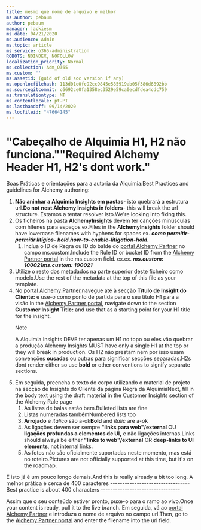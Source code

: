 ```yaml
---
title: mesmo que nome de arquivo é melhor
ms.author: pebaum
author: pebaum
manager: jackiesm
ms.date: 04/21/2020
ms.audience: Admin
ms.topic: article
ms.service: o365-administration
ROBOTS: NOINDEX, NOFOLLOW
localization_priority: Normal
ms.collection: Adm_O365
ms.custom: ''
ms.assetid: (guid of old soc version if any)
ms.openlocfilehash: 113d01e0fc92cc9845e585919ab05f386d6892bb
ms.sourcegitcommit: c6692ce0fa1358ec3529e59ca0ecdfdea4cdc759
ms.translationtype: MT
ms.contentlocale: pt-PT
ms.lasthandoff: 09/14/2020
ms.locfileid: "47664145"
---
```

# <a name="required-alchemy-header-h1-h2s-dont-work"></a><span data-ttu-id="f6d2c-102">"Cabeçalho de Alquimia H1, H2 não funciona."</span><span class="sxs-lookup"><span data-stu-id="f6d2c-102">"Required Alchemy Header H1, H2's dont work."</span></span>
<span data-ttu-id="f6d2c-103">Boas Práticas e orientações para a autoria da Alquimia:</span><span class="sxs-lookup"><span data-stu-id="f6d2c-103">Best Practices and guidelines for Alchemy authoring:</span></span>

1. <span data-ttu-id="f6d2c-104">**Não aninhar a Alquimia Insights em pastas**- isto quebrará a estrutura url.</span><span class="sxs-lookup"><span data-stu-id="f6d2c-104">**Do not nest Alchemy Insights in folders**- this will break the url structure.</span></span> <span data-ttu-id="f6d2c-105">Estamos a tentar resolver isto.</span><span class="sxs-lookup"><span data-stu-id="f6d2c-105">We're looking into fixing this.</span></span>
1. <span data-ttu-id="f6d2c-106">Os ficheiros na pasta **AlchemyInsights** devem ter canções minúsculas com hífenes para espaços ex.</span><span class="sxs-lookup"><span data-stu-id="f6d2c-106">Files in the **AlchemyInsights** folder should have lowercase filenames with hyphens for spaces ex.</span></span> <span data-ttu-id="f6d2c-107">***como permitir-permitir litígios- hold***.</span><span class="sxs-lookup"><span data-stu-id="f6d2c-107">***how-to-enable-litigation-hold***.</span></span>
    1. <span data-ttu-id="f6d2c-108">Inclua o ID de Regra ou ID do balde do [portal Alchemy Partner](https://alchemyportal.azurewebsites.net) no campo ms.custom.</span><span class="sxs-lookup"><span data-stu-id="f6d2c-108">Include the Rule ID or bucket ID from the [Alchemy Partner portal](https://alchemyportal.azurewebsites.net) in the ms.custom field.</span></span> <span data-ttu-id="f6d2c-109">ex.</span><span class="sxs-lookup"><span data-stu-id="f6d2c-109">ex.</span></span> <span data-ttu-id="f6d2c-110">***ms.custom: 100021***</span><span class="sxs-lookup"><span data-stu-id="f6d2c-110">***ms.custom: 100021***</span></span>
1. <span data-ttu-id="f6d2c-111">Utilize o resto dos metadados na parte superior deste ficheiro como modelo.</span><span class="sxs-lookup"><span data-stu-id="f6d2c-111">Use the rest of the metadata at the top of this file as your template.</span></span>
1. <span data-ttu-id="f6d2c-112">No [portal Alchemy Partner,](https://alchemyportal.azurewebsites.net)navegue até à secção **Título de Insight do Cliente:** e use-o como ponto de partida para o seu título H1 para a visão.</span><span class="sxs-lookup"><span data-stu-id="f6d2c-112">In the [Alchemy Partner portal](https://alchemyportal.azurewebsites.net), navigate down to the section **Customer Insight Title:** and use that as a starting point for your H1 title for the insight.</span></span> 
    > [!NOTE]
    > <span data-ttu-id="f6d2c-113">A Alquimia Insights DEVE ter apenas um H1 no topo ou eles vão quebrar a produção.</span><span class="sxs-lookup"><span data-stu-id="f6d2c-113">Alchemy Insights MUST have only a single H1 at the top or they will break in production.</span></span> <span data-ttu-id="f6d2c-114">Os H2 não prestam nem por isso usam convenções **ousadas** ou outras para significar secções separadas.</span><span class="sxs-lookup"><span data-stu-id="f6d2c-114">H2s dont render either so use **bold** or other conventions to signify separate sections.</span></span>
1. <span data-ttu-id="f6d2c-115">Em seguida, preencha o texto do corpo utilizando o material de projeto na secção de Insights do Cliente da página Regra da Alquimia</span><span class="sxs-lookup"><span data-stu-id="f6d2c-115">Next, fill in the body text using the draft material in the Customer Insights section of the Alchemy Rule page</span></span>
    1. <span data-ttu-id="f6d2c-116">As listas de balas estão bem.</span><span class="sxs-lookup"><span data-stu-id="f6d2c-116">Bulleted lists are fine</span></span>
    1. <span data-ttu-id="f6d2c-117">Listas numeradas também</span><span class="sxs-lookup"><span data-stu-id="f6d2c-117">Numbered lists too</span></span>
    1. <span data-ttu-id="f6d2c-118">**Arrojado** e *itálico* são a-ok</span><span class="sxs-lookup"><span data-stu-id="f6d2c-118">**Bold** and *italic* are a-ok</span></span>
    1. <span data-ttu-id="f6d2c-119">As ligações devem ser sempre **"links para web"/external** OU **ligações profundas a elementos de UI,** e não ligações internas.</span><span class="sxs-lookup"><span data-stu-id="f6d2c-119">Links should always be either **"links to web"/external** OR **deep-links to UI elements**, not internal links.</span></span>
    1. <span data-ttu-id="f6d2c-120">As fotos não são oficialmente suportadas neste momento, mas está no roteiro.</span><span class="sxs-lookup"><span data-stu-id="f6d2c-120">Pictures are not officially supported at this time, but it's on the roadmap.</span></span>

<span data-ttu-id="f6d2c-121">E isto já é um pouco longo demais.</span><span class="sxs-lookup"><span data-stu-id="f6d2c-121">And this is really already a bit too long.</span></span> <span data-ttu-id="f6d2c-122">A melhor prática é cerca de 400 caracteres ---------------------------------</span><span class="sxs-lookup"><span data-stu-id="f6d2c-122">Best practice is about 400 characters ---------------------------------</span></span>

<span data-ttu-id="f6d2c-123">Assim que o seu conteúdo estiver pronto, puxe-o para o ramo ao vivo.</span><span class="sxs-lookup"><span data-stu-id="f6d2c-123">Once your content is ready, pull it to the live branch.</span></span> <span data-ttu-id="f6d2c-124">Em seguida, vá ao [portal Alchemy Partner](https://alchemyportal.azurewebsites.net) e introduza o nome de arquivo no campo url.</span><span class="sxs-lookup"><span data-stu-id="f6d2c-124">Then, go to the [Alchemy Partner portal](https://alchemyportal.azurewebsites.net) and enter the filename into the url field.</span></span> 